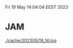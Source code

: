 Fri 19 May 14:04:04 EEST 2023
# JAM
<a href='./cache/202305/19_14.log'>./cache/202305/19_14.log</a>
